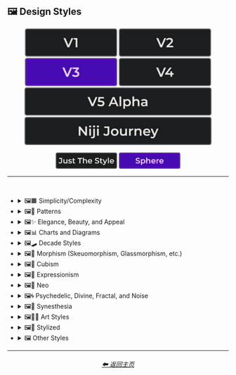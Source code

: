 <h2>🖼 Design Styles</h2>

<div align="center">

[<img src="/Images/Repo_Parts/Buttons/Version_Buttons/button_version_V1_inactive.webp?raw=true" alt="MidJourney V1" height="64" />](/Pages/MJ_V1/Style_Pages/Sphere/Design_Styles.md)
[<img src="/Images/Repo_Parts/Buttons/Version_Buttons/button_version_V2_inactive.webp?raw=true" alt="MidJourney V2" height="64" />](/Pages/MJ_V2/Style_Pages/Sphere/Design_Styles.md)
[<img src="/Images/Repo_Parts/Buttons/Version_Buttons/button_version_V3_active.webp?raw=true" alt="MidJourney V3" height="64" />](/Pages/MJ_V3/Style_Pages/Sphere/Design_Styles.md)
[<img src="/Images/Repo_Parts/Buttons/Version_Buttons/button_version_V4_inactive.webp?raw=true" alt="MidJourney V4" height="64" />](/Pages/MJ_V4/Style_Pages/Just_The_Style/Design_Styles.md)
<br>
[<img src="/Images/Repo_Parts/Buttons/Version_Buttons/button_version_V5_Alpha_inactive_half.webp?raw=true" alt="MidJourney V5" height="64" />](/Pages/MJ_V5/Style_Pages/Just_The_Style/Design_Styles.md)
[<img src="/Images/Repo_Parts/Buttons/Version_Buttons/button_version_niji_inactive_half.webp?raw=true" alt="Niji Journey" height="64" />](/Pages/Niji_Journey/Style_Pages/Design_Styles.md)

[<img src="/Images/Repo_Parts/Buttons/Image_Type_Buttons/button_just_the_style_inactive.webp?raw=true" alt="Just The Style" width="140.5" />](/Pages/MJ_V3/Style_Pages/Just_The_Style/Design_Styles.md)
[<img src="/Images/Repo_Parts/Buttons/Image_Type_Buttons/button_sphere_active.webp?raw=true" alt="Sphere" width="140.5" />](/Pages/MJ_V3/Style_Pages/Sphere/Design_Styles.md)

</div>

<hr>
<br>


- <details><summary>🖼🟧 Simplicity/Complexity</summary><p><div align="center">

    | Simple | Simplicity | Basic |
    | :-: | :-: | :-: |
    | <img src="/Images/MJ_V3/MidJourney_Styles_(sphere)/sphere_Simple.webp?raw=true" width="256" /> | <img src="/Images/MJ_V3/MidJourney_Styles_(sphere)/Wave_13/sphere_Simplicity.webp?raw=true" width="256" /> | <img src="/Images/MJ_V3/MidJourney_Styles_(sphere)/sphere_Basic.webp?raw=true" width="256" /> |
    
    <br>
    
    | Details | Detailed | Hyperdetailed |
    | :-: | :-: | :-: |
    | <img src="/Images/MJ_V3/MidJourney_Styles_(sphere)/Wave_14/sphere_Details.webp?raw=true" width="256" /> | <img src="/Images/MJ_V3/MidJourney_Styles_(sphere)/sphere_Detailed.webp?raw=true" width="256" /> | <img src="/Images/MJ_V3/MidJourney_Styles_(sphere)/sphere_Hyperdetailed.webp?raw=true" width="256" /> |

    <br>

    | Ornate |
    | :-: |
    | <img src="/Images/MJ_V3/MidJourney_Styles_(sphere)/sphere_Ornate.webp?raw=true" width="256" /> |
    
    <br>

    | Complex | Complexity | Multiplex |
    | :-: | :-: | :-: |
    | <img src="/Images/MJ_V3/MidJourney_Styles_(sphere)/sphere_Complex.webp?raw=true" width="256" /> | <img src="/Images/MJ_V3/MidJourney_Styles_(sphere)/Wave_13/sphere_Complexity.webp?raw=true" width="256" /> | <img src="/Images/MJ_V3/MidJourney_Styles_(sphere)/sphere_Multiplex.webp?raw=true" width="256" /> |
    
    <br>

    | Kolmogorov Complexity | Cluttered | Greeble |
    | :-: | :-: | :-: |
    | <img src="/Images/MJ_V3/MidJourney_Styles_(sphere)/sphere_Kolmogorov_Complexity.webp?raw=true" width="256" /> | <img src="/Images/MJ_V3/MidJourney_Styles_(sphere)/sphere_Cluttered.webp?raw=true" width="256" /> | <img src="/Images/MJ_V3/MidJourney_Styles_(sphere)/sphere_Greeble.webp?raw=true" width="256" /> |

    <br>

    | Chaotic | Confusing | Incoherent |
    | :-: | :-: | :-: |
    | <img src="/Images/MJ_V3/MidJourney_Styles_(sphere)/sphere_Chaotic.webp?raw=true" width="256" /> | <img src="/Images/MJ_V3/MidJourney_Styles_(sphere)/sphere_Confusing.webp?raw=true" width="256" /> | <img src="/Images/MJ_V3/MidJourney_Styles_(sphere)/sphere_Incoherent.webp?raw=true" width="256" /> |
    
    <br>

    | Intricate | Surface Detail | Intricate Surface Detail |
    | :-: | :-: | :-: |
    | <img src="/Images/MJ_V3/MidJourney_Styles_(sphere)/sphere_Intricate.webp?raw=true" width="256" /> | <img src="/Images/MJ_V3/MidJourney_Styles_(sphere)/sphere_Surface_Detail.webp?raw=true" width="256" /> | <img src="/Images/MJ_V3/MidJourney_Styles_(sphere)/sphere_Intricate_Surface_Detail.webp?raw=true" width="256" /> |
    
    <br>
    
    | Minimalist | Maximalist | Intricate Maximalism |
    | :-: | :-: | :-: |
    | <img src="/Images/MJ_V3/MidJourney_Styles_(sphere)/sphere_Minimalist.webp?raw=true" width="256" /> | <img src="/Images/MJ_V3/MidJourney_Styles_(sphere)/sphere_Maximalist.webp?raw=true" width="256" /> | <img src="/Images/MJ_V3/MidJourney_Styles_(sphere)/sphere_Intricate_Maximalism.webp?raw=true" width="256" /> |

    <br>
    
    | Flat | Flat Design | Ukiyo-e Flat Design |
    | :-: | :-: | :-: |
    | <img src="/Images/MJ_V3/MidJourney_Styles_(sphere)/sphere_Flat.webp?raw=true" width="256" /> | <img src="/Images/MJ_V3/MidJourney_Styles_(sphere)/sphere_Flat_Design.webp?raw=true" width="256" /> | <img src="/Images/MJ_V3/MidJourney_Styles_(sphere)/sphere_Ukiyo-e_Flat_Design.webp?raw=true" width="256" /> |

    <br>
    
    | Isotype |
    | :-: |
    | <img src="/Images/MJ_V3/MidJourney_Styles_(sphere)/sphere_Isotype.webp?raw=true" width="256" /> |

    <br>
    
    | Flat Shading |
    | :-: |
    | <img src="/Images/MJ_V3/MidJourney_Styles_(sphere)/sphere_Flat_Shading.webp?raw=true" width="256" /> |
    
  </div></p></details>
    
    
    
- <details><summary>🖼🎨 Patterns</summary><p><div align="center">
    
    | Patterns | Polka Dot | Pinstripe |
    | :-: | :-: | :-: |
    | <img src="/Images/MJ_V3/MidJourney_Styles_(sphere)/sphere_Patterns.webp?raw=true" width="256" /> | <img src="/Images/MJ_V3/MidJourney_Styles_(sphere)/sphere_Polka_Dot.webp?raw=true" width="256" /> | <img src="/Images/MJ_V3/MidJourney_Styles_(sphere)/sphere_Pinstripe.webp?raw=true" width="256" /> |
    
    <br>
    
    | Grid | Axis Lines | Checkerboard |
    | :-: | :-: | :-: |
    | <img src="/Images/MJ_V3/MidJourney_Styles_(sphere)/sphere_Grid.webp?raw=true" width="256" /> | <img src="/Images/MJ_V3/MidJourney_Styles_(sphere)/Wave_14/sphere_Axis_Lines.webp?raw=true" width="256" /> | <img src="/Images/MJ_V3/MidJourney_Styles_(sphere)/sphere_Checkerboard.webp?raw=true" width="256" /> |

    <br>

    | Halftone |
    | :-: |
    | <img src="/Images/MJ_V3/MidJourney_Styles_(sphere)/sphere_Halftone.webp?raw=true" width="256" /> |

    <br>
    
    | Camouflage | Damask Patterns | Memphis Pattern |
    | :-: | :-: | :-: |
    | <img src="/Images/MJ_V3/MidJourney_Styles_(sphere)/sphere_Camouflage.webp?raw=true" width="256" /> | <img src="/Images/MJ_V3/MidJourney_Styles_(sphere)/sphere_Damask_Patterns.webp?raw=true" width="256" /> | <img src="/Images/MJ_V3/MidJourney_Styles_(sphere)/sphere_Memphis_Pattern.webp?raw=true" width="256" /> |
    
    <br>
    
    | Parametric Patterns | Diffraction Patterns | Voronoi |
    | :-: | :-: | :-: |
    | <img src="/Images/MJ_V3/MidJourney_Styles_(sphere)/sphere_Parametric_Patterns.webp?raw=true" width="256" /> | <img src="/Images/MJ_V3/MidJourney_Styles_(sphere)/sphere_Diffraction_Patterns.webp?raw=true" width="256" /> | <img src="/Images/MJ_V3/MidJourney_Styles_(sphere)/sphere_Voronoi.webp?raw=true" width="256" /> |
    
    <br>
    
    | Zebra Pattern | Tiger Pattern | Cow Pattern |
    | :-: | :-: | :-: |
    | <img src="/Images/MJ_V3/MidJourney_Styles_(sphere)/sphere_Zebra_Pattern.webp?raw=true" width="256" /> | <img src="/Images/MJ_V3/MidJourney_Styles_(sphere)/sphere_Tiger_Pattern.webp?raw=true" width="256" /> | <img src="/Images/MJ_V3/MidJourney_Styles_(sphere)/Wave_11/sphere_Cow_Pattern.webp?raw=true" width="256" /> |

    <br>

    | Rorschach |
    | :-: |
    | <img src="/Images/MJ_V3/MidJourney_Styles_(sphere)/sphere_Rorschach.webp?raw=true" width="256" /> |

    <br>
    
    | Girih | Girih Patterns | Guilloché Patterns |
    | :-: | :-: | :-: |
    | <img src="/Images/MJ_V3/MidJourney_Styles_(sphere)/sphere_Girih.webp?raw=true" width="256" /> | <img src="/Images/MJ_V3/MidJourney_Styles_(sphere)/sphere_Girih_Patterns.webp?raw=true" width="256" /> | <img src="/Images/MJ_V3/MidJourney_Styles_(sphere)/sphere_Guilloche_Patterns.webp?raw=true" width="256" /> |
    
    <br>
    
    | Zellij Patterns |
    | :-: |
    | <img src="/Images/MJ_V3/MidJourney_Styles_(sphere)/sphere_Zellij_Patterns.webp?raw=true" width="256" /> |
    
    <br>
    
    | Celtic Maze |
    | :-: |
    | <img src="/Images/MJ_V3/MidJourney_Styles_(sphere)/sphere_Celtic_Maze.webp?raw=true" width="256" /> |

  </div></p></details>



- <details><summary>🖼✨ Elegance, Beauty, and Appeal</summary><p><div align="center">

    | Elegant | Elegance |
    | :-: | :-: |
    | <img src="/Images/MJ_V3/MidJourney_Styles_(sphere)/sphere_Elegant.webp?raw=true" width="256" /> | <img src="/Images/MJ_V3/MidJourney_Styles_(sphere)/Wave_13/sphere_Elegance.webp?raw=true" width="256" /> |

    <br>

    | Beauty | Beautiful |
    | :-: | :-: |
    | <img src="/Images/MJ_V3/MidJourney_Styles_(sphere)/Wave_13/sphere_Beauty.webp?raw=true" width="256" /> | <img src="/Images/MJ_V3/MidJourney_Styles_(sphere)/sphere_Beautiful.webp?raw=true" width="256" /> |

    <br>

    | Appeal | Appealing | Marvelous |
    | :-: | :-: | :-: |
    | <img src="/Images/MJ_V3/MidJourney_Styles_(sphere)/Wave_13/sphere_Appeal.webp?raw=true" width="256" /> | <img src="/Images/MJ_V3/MidJourney_Styles_(sphere)/sphere_Appealing.webp?raw=true" width="256" /> | <img src="/Images/MJ_V3/MidJourney_Styles_(sphere)/sphere_Marvelous.webp?raw=true" width="256" /> |
    
    <br>

    | Luxury | Luxurious | Luxe |
    | :-: | :-: | :-: |
    | <img src="/Images/MJ_V3/MidJourney_Styles_(sphere)/sphere_Luxury.webp?raw=true" width="256" /> | <img src="/Images/MJ_V3/MidJourney_Styles_(sphere)/Wave_9/sphere_Luxurious.webp?raw=true" width="256" /> | <img src="/Images/MJ_V3/MidJourney_Styles_(sphere)/Wave_9/sphere_Luxe.webp?raw=true" width="256" /> |

    <br>

    | Low-Quality | Medium-Quality |
    | :-: | :-: |
    | <img src="/Images/MJ_V3/MidJourney_Styles_(sphere)/Wave_10/sphere_Low-Quality.webp?raw=true" width="256" /> | <img src="/Images/MJ_V3/MidJourney_Styles_(sphere)/Wave_10/sphere_Medium-Quality.webp?raw=true" width="256" /> |

    <br>

    | High-Quality | Ultra-Quality | Ultra Quality |
    | :-: | :-: | :-: |
    | <img src="/Images/MJ_V3/MidJourney_Styles_(sphere)/Wave_10/sphere_High-Quality.webp?raw=true" width="256" /> | <img src="/Images/MJ_V3/MidJourney_Styles_(sphere)/Wave_10/sphere_Ultra-Quality.webp?raw=true" width="256" /> | <img src="/Images/MJ_V3/MidJourney_Styles_(sphere)/Wave_10/sphere_Ultra_Quality.webp?raw=true" width="256" /> |

    <br>

    | Perfection |
    | :-: |
    | <img src="/Images/MJ_V3/MidJourney_Styles_(sphere)/sphere_Perfection.webp?raw=true" width="256" /> |

  </div></p></details>



- <details><summary>🖼📊 Charts and Diagrams</summary><p><div align="center">

    | Chart | Graph | Diagram |
    | :-: | :-: | :-: |
    | <img src="/Images/MJ_V3/MidJourney_Styles_(sphere)/sphere_Chart.webp?raw=true" width="256" /> | <img src="/Images/MJ_V3/MidJourney_Styles_(sphere)/sphere_Graph.webp?raw=true" width="256" /> | <img src="/Images/MJ_V3/MidJourney_Styles_(sphere)/sphere_Diagram.webp?raw=true" width="256" /> |
    
    <br>
    
    | Ideogram | Pictogram | Phase-Space |
    | :-: | :-: | :-: |
    | <img src="/Images/MJ_V3/MidJourney_Styles_(sphere)/sphere_Ideogram.webp?raw=true" width="256" /> | <img src="/Images/MJ_V3/MidJourney_Styles_(sphere)/sphere_Pictogram.webp?raw=true" width="256" /> | <img src="/Images/MJ_V3/MidJourney_Styles_(sphere)/sphere_Phase-Space.webp?raw=true" width="256" /> |
    
    <br>
    
    | Feynman Diagram | Map | Schematic |
    | :-: | :-: | :-: |
    | <img src="/Images/MJ_V3/MidJourney_Styles_(sphere)/sphere_Feynman_Diagram.webp?raw=true" width="256" /> | <img src="/Images/MJ_V3/MidJourney_Styles_(sphere)/sphere_Map.webp?raw=true" width="256" /> | <img src="/Images/MJ_V3/MidJourney_Styles_(sphere)/sphere_Schematic.webp?raw=true" width="256" /> |

    <br>
    
    | Exploded-View Diagram | Circuit Diagram |
    | :-: | :-: |
    | <img src="/Images/MJ_V3/MidJourney_Styles_(sphere)/sphere_Exploded-View_Diagram.webp?raw=true" width="256" /> | <img src="/Images/MJ_V3/MidJourney_Styles_(sphere)/sphere_Circuit_Diagram.webp?raw=true" width="256" /> |
    
    <br>
    
    | Heatmap |
    | :-: |
    | <img src="/Images/MJ_V3/MidJourney_Styles_(sphere)/sphere_Heatmap.webp?raw=true" width="256" /> |

  </div></p></details>



- <details><summary>🖼🛹 Decade Styles</summary><p><div align="center">

    | 20s | 20s Pattern | 1920s Decor |
    | :-: | :-: | :-: |
    | <img src="/Images/MJ_V3/MidJourney_Styles_(sphere)/sphere_20s.webp?raw=true" width="256" /> | <img src="/Images/MJ_V3/MidJourney_Styles_(sphere)/sphere_20s_Pattern.webp?raw=true" width="256" /> | <img src="/Images/MJ_V3/MidJourney_Styles_(sphere)/sphere_1920s_Decor.webp?raw=true" width="256" /> |
    
    <br>
    
    | 30s | 30s Pattern | 1930s Decor |
    | :-: | :-: | :-: |
    | <img src="/Images/MJ_V3/MidJourney_Styles_(sphere)/sphere_30s.webp?raw=true" width="256" /> | <img src="/Images/MJ_V3/MidJourney_Styles_(sphere)/sphere_30s_Pattern.webp?raw=true" width="256" /> | <img src="/Images/MJ_V3/MidJourney_Styles_(sphere)/sphere_1930s_Decor.webp?raw=true" width="256" /> |
    
    <br>
    
    | 40s | 40s Pattern | 1940s Decor |
    | :-: | :-: | :-: |
    | <img src="/Images/MJ_V3/MidJourney_Styles_(sphere)/sphere_40s.webp?raw=true" width="256" /> | <img src="/Images/MJ_V3/MidJourney_Styles_(sphere)/sphere_40s_Pattern.webp?raw=true" width="256" /> | <img src="/Images/MJ_V3/MidJourney_Styles_(sphere)/sphere_1940s_Decor.webp?raw=true" width="256" /> |
    
    <br>

    | 50s | 50s Pattern | 1950s Decor |
    | :-: | :-: | :-: |
    | <img src="/Images/MJ_V3/MidJourney_Styles_(sphere)/sphere_50s.webp?raw=true" width="256" /> | <img src="/Images/MJ_V3/MidJourney_Styles_(sphere)/sphere_50s_Pattern.webp?raw=true" width="256" /> | <img src="/Images/MJ_V3/MidJourney_Styles_(sphere)/sphere_1950s_Decor.webp?raw=true" width="256" /> |
    
    <br>
    
    | 60s | 60s Pattern | 1960s Decor |
    | :-: | :-: | :-: |
    | <img src="/Images/MJ_V3/MidJourney_Styles_(sphere)/sphere_60s.webp?raw=true" width="256" /> | <img src="/Images/MJ_V3/MidJourney_Styles_(sphere)/sphere_60s_Pattern.webp?raw=true" width="256" /> | <img src="/Images/MJ_V3/MidJourney_Styles_(sphere)/sphere_1960s_Decor.webp?raw=true" width="256" /> |
    
    <br>
    
    | 70s | 70s Pattern | 1970s Decor |
    | :-: | :-: | :-: |
    | <img src="/Images/MJ_V3/MidJourney_Styles_(sphere)/sphere_70s.webp?raw=true" width="256" /> | <img src="/Images/MJ_V3/MidJourney_Styles_(sphere)/sphere_70s_Pattern.webp?raw=true" width="256" /> | <img src="/Images/MJ_V3/MidJourney_Styles_(sphere)/sphere_1970s_Decor.webp?raw=true" width="256" /> |
    
    <br>

    | 80s | 80s Pattern | 1980s Decor |
    | :-: | :-: | :-: |
    | <img src="/Images/MJ_V3/MidJourney_Styles_(sphere)/sphere_80s.webp?raw=true" width="256" /> | <img src="/Images/MJ_V3/MidJourney_Styles_(sphere)/sphere_80s_Pattern.webp?raw=true" width="256" /> | <img src="/Images/MJ_V3/MidJourney_Styles_(sphere)/sphere_1980s_Decor.webp?raw=true" width="256" /> |
    
    <br>
    
    | 90s | 90s Pattern | 1990s Decor |
    | :-: | :-: | :-: |
    | <img src="/Images/MJ_V3/MidJourney_Styles_(sphere)/sphere_90s.webp?raw=true" width="256" /> | <img src="/Images/MJ_V3/MidJourney_Styles_(sphere)/sphere_90s_Pattern.webp?raw=true" width="256" /> | <img src="/Images/MJ_V3/MidJourney_Styles_(sphere)/sphere_1990s_Decor.webp?raw=true" width="256" /> |
    
    <br>
    
    | Y2K Design | Y2K Pattern |
    | :-: | :-: |
    | <img src="/Images/MJ_V3/MidJourney_Styles_(sphere)/sphere_Y2K_Design.webp?raw=true" width="256" /> | <img src="/Images/MJ_V3/MidJourney_Styles_(sphere)/sphere_Y2K_Pattern.webp?raw=true" width="256" /> |
    
    <br>

    | 2000s Pattern | 2000s Decor |
    | :-: | :-: |
    | <img src="/Images/MJ_V3/MidJourney_Styles_(sphere)/sphere_2000s_Pattern.webp?raw=true" width="256" /> | <img src="/Images/MJ_V3/MidJourney_Styles_(sphere)/sphere_2000s_Decor.webp?raw=true" width="256" /> |

    <br>

    | 2010s Decor | 2020s Decor |
    | :-: | :-: |
    | <img src="/Images/MJ_V3/MidJourney_Styles_(sphere)/sphere_2010s_Decor.webp?raw=true" width="256" /> | <img src="/Images/MJ_V3/MidJourney_Styles_(sphere)/sphere_2020s_Decor.webp?raw=true" width="256" /> |

    <br>

    | 1100s | 1200s | 1300s |
    | :-: | :-: | :-: |
    | <img src="/Images/MJ_V3/MidJourney_Styles_(sphere)/Wave_12/sphere_1100s.webp?raw=true" width="256" /> | <img src="/Images/MJ_V3/MidJourney_Styles_(sphere)/Wave_12/sphere_1200s.webp?raw=true" width="256" /> | <img src="/Images/MJ_V3/MidJourney_Styles_(sphere)/Wave_12/sphere_1300s.webp?raw=true" width="256" /> |
    
    <br>
    
    | 1400s | 1500s | 1600s |
    | :-: | :-: | :-: |
    | <img src="/Images/MJ_V3/MidJourney_Styles_(sphere)/Wave_12/sphere_1400s.webp?raw=true" width="256" /> | <img src="/Images/MJ_V3/MidJourney_Styles_(sphere)/Wave_12/sphere_1500s.webp?raw=true" width="256" /> | <img src="/Images/MJ_V3/MidJourney_Styles_(sphere)/Wave_12/sphere_1600s.webp?raw=true" width="256" /> |
    
    <br>
    
    | 1700s | 1800s | 1900s |
    | :-: | :-: | :-: |
    | <img src="/Images/MJ_V3/MidJourney_Styles_(sphere)/Wave_12/sphere_1700s.webp?raw=true" width="256" /> | <img src="/Images/MJ_V3/MidJourney_Styles_(sphere)/Wave_12/sphere_1800s.webp?raw=true" width="256" /> | <img src="/Images/MJ_V3/MidJourney_Styles_(sphere)/Wave_12/sphere_1900s.webp?raw=true" width="256" /> |
    
    <br>
    
    | 1950s | 1960s | 1970s |
    | :-: | :-: | :-: |
    | <img src="/Images/MJ_V3/MidJourney_Styles_(sphere)/Wave_12/sphere_1950s.webp?raw=true" width="256" /> | <img src="/Images/MJ_V3/MidJourney_Styles_(sphere)/Wave_12/sphere_1960s.webp?raw=true" width="256" /> | <img src="/Images/MJ_V3/MidJourney_Styles_(sphere)/Wave_12/sphere_1970s.webp?raw=true" width="256" /> |
    
    <br>
    
    | 1980s | 1990s | 2000s |
    | :-: | :-: | :-: |
    | <img src="/Images/MJ_V3/MidJourney_Styles_(sphere)/Wave_12/sphere_1980s.webp?raw=true" width="256" /> | <img src="/Images/MJ_V3/MidJourney_Styles_(sphere)/Wave_12/sphere_1990s.webp?raw=true" width="256" /> | <img src="/Images/MJ_V3/MidJourney_Styles_(sphere)/Wave_12/sphere_2000s.webp?raw=true" width="256" /> |
    
    <br>
    
    | 2010s | 2020s | 3000s |
    | :-: | :-: | :-: |
    | <img src="/Images/MJ_V3/MidJourney_Styles_(sphere)/Wave_12/sphere_2010s.webp?raw=true" width="256" /> | <img src="/Images/MJ_V3/MidJourney_Styles_(sphere)/Wave_12/sphere_2020s.webp?raw=true" width="256" /> | <img src="/Images/MJ_V3/MidJourney_Styles_(sphere)/Wave_12/sphere_3000s.webp?raw=true" width="256" /> |
    
    <br>
    
    | 4000s | 5000s |
    | :-: | :-: |
    | <img src="/Images/MJ_V3/MidJourney_Styles_(sphere)/Wave_12/sphere_4000s.webp?raw=true" width="256" /> | <img src="/Images/MJ_V3/MidJourney_Styles_(sphere)/Wave_12/sphere_5000s.webp?raw=true" width="256" /> |

  </div></p></details>



- <details><summary>🖼🎰 Morphism (Skeuomorphism, Glassmorphism, etc.)</summary><p><div align="center">

    | Morphism |
    | :-: |
    | <img src="/Images/MJ_V3/MidJourney_Styles_(sphere)/Wave_13/sphere_Morphism.webp?raw=true" width="256" /> |
    
    <br>

    | Skeuomorphism | Neumorphism |
    | :-: | :-: |
    | <img src="/Images/MJ_V3/MidJourney_Styles_(sphere)/sphere_Skeuomorphism.webp?raw=true" width="256" /> | <img src="/Images/MJ_V3/MidJourney_Styles_(sphere)/sphere_Neumorphism.webp?raw=true" width="256" /> |
    
    <br>

    | Neomorphism |
    | :-: | 
    | <img src="/Images/MJ_V3/MidJourney_Styles_(sphere)/Wave_11/sphere_Neomorphism.webp?raw=true" width="256" /> |

    <br>
    
    | Glassmorphism | Claymorphism |
    | :-: | :-: |
    | <img src="/Images/MJ_V3/MidJourney_Styles_(sphere)/sphere_Glassmorphism.webp?raw=true" width="256" /> | <img src="/Images/MJ_V3/MidJourney_Styles_(sphere)/sphere_Claymorphism.webp?raw=true" width="256" /> |

  </div></p></details>



- <details><summary>🖼🧊 Cubism</summary><p><div align="center">

    | Cubism | Synthetic Cubism | Mechanistic Cubism |
    | :-: | :-: | :-: |
    | <img src="/Images/MJ_V3/MidJourney_Styles_(sphere)/sphere_Cubism.webp?raw=true" width="256" /> | <img src="/Images/MJ_V3/MidJourney_Styles_(sphere)/sphere_Synthetic_Cubism.webp?raw=true" width="256" /> | <img src="/Images/MJ_V3/MidJourney_Styles_(sphere)/sphere_Mechanistic_Cubism.webp?raw=true" width="256" /> |
    
    <br>
    
    | Proto-Cubism | Cubo-Futurism |
    | :-: | :-: |
    | <img src="/Images/MJ_V3/MidJourney_Styles_(sphere)/sphere_Proto-Cubism.webp?raw=true" width="256" /> | <img src="/Images/MJ_V3/MidJourney_Styles_(sphere)/sphere_Cubo-Futurism.webp?raw=true" width="256" /> |

  </div></p></details>



- <details><summary>🖼🦋 Expressionism</summary><p><div align="center">

    | Expressionism | Cubo-Expressionism |
    | :-: | :-: |
    | <img src="/Images/MJ_V3/MidJourney_Styles_(sphere)/sphere_Expressionism.webp?raw=true" width="256" /> | <img src="/Images/MJ_V3/MidJourney_Styles_(sphere)/sphere_Cubo-Expressionism.webp?raw=true" width="256" /> |
    
    <br>
    
    | Figurative Expressionism | Abstract Expressionism |
    | :-: | :-: |
    | <img src="/Images/MJ_V3/MidJourney_Styles_(sphere)/sphere_Figurative_Expressionism.webp?raw=true" width="256" /> | <img src="/Images/MJ_V3/MidJourney_Styles_(sphere)/sphere_Abstract_Expressionism.webp?raw=true" width="256" /> |

  </div></p></details>



- <details><summary>🖼🔮 Neo</summary><p><div align="center">

    | Neo |
    | :-: |
    | <img src="/Images/MJ_V3/MidJourney_Styles_(sphere)/Wave_13/sphere_Neo.webp?raw=true" width="256" /> |
    
    <br>

    | Neo-Baroque | Neo-Byzantine | Neo-Rococo |
    | :-: | :-: | :-: |
    | <img src="/Images/MJ_V3/MidJourney_Styles_(sphere)/sphere_Neo-Baroque.webp?raw=true" width="256" /> | <img src="/Images/MJ_V3/MidJourney_Styles_(sphere)/sphere_Neo-Byzantine.webp?raw=true" width="256" /> | <img src="/Images/MJ_V3/MidJourney_Styles_(sphere)/sphere_Neo-Rococo.webp?raw=true" width="256" /> |

    <br>

    | Neoclassicism | Neoplasticism |
    | :-: | :-: |
    | <img src="/Images/MJ_V3/MidJourney_Styles_(sphere)/sphere_Neoclassicism.webp?raw=true" width="256" /> | <img src="/Images/MJ_V3/MidJourney_Styles_(sphere)/sphere_Neoplasticism.webp?raw=true" width="256" /> |

    <br>
    
    | Neo-Dada | Neo-Futurism | NeoSon |
    | :-: | :-: | :-: |
    | <img src="/Images/MJ_V3/MidJourney_Styles_(sphere)/sphere_Neo-Dada.webp?raw=true" width="256" /> | <img src="/Images/MJ_V3/MidJourney_Styles_(sphere)/sphere_Neo-Futurism.webp?raw=true" width="256" /> | <img src="/Images/MJ_V3/MidJourney_Styles_(sphere)/sphere_NeoSon.webp?raw=true" width="256" /> |
    
    <br>
    
    | Neo-Tokyo | Neo-Concretism | Neo-Impressionism |
    | :-: | :-: | :-: |
    | <img src="/Images/MJ_V3/MidJourney_Styles_(sphere)/sphere_Neo-Tokyo.webp?raw=true" width="256" /> | <img src="/Images/MJ_V3/MidJourney_Styles_(sphere)/sphere_Neo-Concretism.webp?raw=true" width="256" /> | <img src="/Images/MJ_V3/MidJourney_Styles_(sphere)/sphere_Neo-Impressionism.webp?raw=true" width="256" /> |

  </div></p></details>



- <details><summary>🖼🌀 Psychedelic, Divine, Fractal, and Noise</summary><p><div align="center">

    | Psychedelic | Psychedelia | Psychedelica |
    | :-: | :-: | :-: |
    | <img src="/Images/MJ_V3/MidJourney_Styles_(sphere)/Wave_13/sphere_Psychedelic.webp?raw=true" width="256" /> | <img src="/Images/MJ_V3/MidJourney_Styles_(sphere)/Wave_10/sphere_Psychedelia.webp?raw=true" width="256" /> | <img src="/Images/MJ_V3/MidJourney_Styles_(sphere)/sphere_Psychedelica.webp?raw=true" width="256" /> |

    <br>

    | Psychedelic Design | Trippy | Hallucination |
    | :-: | :-: | :-: |
    | <img src="/Images/MJ_V3/MidJourney_Styles_(sphere)/sphere_Psychedelic_Design.webp?raw=true" width="256" /> | <img src="/Images/MJ_V3/MidJourney_Styles_(sphere)/Wave_10/sphere_Trippy.webp?raw=true" width="256" /> | <img src="/Images/MJ_V3/MidJourney_Styles_(sphere)/sphere_Hallucination.webp?raw=true" width="256" /> |

    <br>

    | Acidwave |
    | :-: |
    | <img src="/Images/MJ_V3/MidJourney_Styles_(sphere)/sphere_Acidwave.webp?raw=true" width="256" /> |
    
    <br>

    | LSD | DMT |
    | :-: | :-: |
    | <img src="/Images/MJ_V3/MidJourney_Styles_(sphere)/Wave_10/sphere_LSD.webp?raw=true" width="256" /> | <img src="/Images/MJ_V3/MidJourney_Styles_(sphere)/Wave_10/sphere_DMT.webp?raw=true" width="256" /> |

    <br>
    
    | Lysergic | Tryptamine | Mescaline |
    | :-: | :-: | :-: |
    | <img src="/Images/MJ_V3/MidJourney_Styles_(sphere)/sphere_Lysergic.webp?raw=true" width="256" /> | <img src="/Images/MJ_V3/MidJourney_Styles_(sphere)/sphere_Tryptamine.webp?raw=true" width="256" /> | <img src="/Images/MJ_V3/MidJourney_Styles_(sphere)/sphere_Mescaline.webp?raw=true" width="256" /> |

    <br>
    
    | Kaleidoscope | Teleidoscope |
    | :-: | :-: |
    | <img src="/Images/MJ_V3/MidJourney_Styles_(sphere)/sphere_Kaleidoscope.webp?raw=true" width="256" /> | <img src="/Images/MJ_V3/MidJourney_Styles_(sphere)/Wave_11/sphere_Teleidoscope.webp?raw=true" width="256" /> |

    <br>

    | Spirograph | Mandala |
    | :-: | :-: |
    | <img src="/Images/MJ_V3/MidJourney_Styles_(sphere)/sphere_Spirograph.webp?raw=true" width="256" /> | <img src="/Images/MJ_V3/MidJourney_Styles_(sphere)/sphere_Mandala.webp?raw=true" width="256" /> |

    <br>

    | Hippie | Hyperbolic |
    | :-: | :-: |
    | <img src="/Images/MJ_V3/MidJourney_Styles_(sphere)/sphere_Hippie.webp?raw=true" width="256" /> | <img src="/Images/MJ_V3/MidJourney_Styles_(sphere)/sphere_Hyperbolic.webp?raw=true" width="256" /> |

    <br>

    | Flower of Life | Sacred Geometry |
    | :-: | :-: |
    | <img src="/Images/MJ_V3/MidJourney_Styles_(sphere)/Wave_11/sphere_Flower_of_Life.webp?raw=true" width="256" /> | <img src="/Images/MJ_V3/MidJourney_Styles_(sphere)/Wave_9/sphere_Sacred_Geometry.webp?raw=true" width="256" /> |

    <br>

    | Chakra | Aura | Quantum |
    | :-: | :-: | :-: |
    | <img src="/Images/MJ_V3/MidJourney_Styles_(sphere)/sphere_Chakra.webp?raw=true" width="256" /> | <img src="/Images/MJ_V3/MidJourney_Styles_(sphere)/sphere_Aura.webp?raw=true" width="256" /> | <img src="/Images/MJ_V3/MidJourney_Styles_(sphere)/sphere_Quantum.webp?raw=true" width="256" /> |
    
    <br>

    | Divine | Ineffable | Sacred |
    | :-: | :-: | :-: |
    | <img src="/Images/MJ_V3/MidJourney_Styles_(sphere)/sphere_Divine.webp?raw=true" width="256" /> | <img src="/Images/MJ_V3/MidJourney_Styles_(sphere)/sphere_Ineffable.webp?raw=true" width="256" /> | <img src="/Images/MJ_V3/MidJourney_Styles_(sphere)/Wave_9/sphere_Sacred.webp?raw=true" width="256" /> |
    
    <br>

    | Transcendent | Transcendental | Astral |
    | :-: | :-: | :-: |
    | <img src="/Images/MJ_V3/MidJourney_Styles_(sphere)/Wave_9/sphere_Transcendent.webp?raw=true" width="256" /> | <img src="/Images/MJ_V3/MidJourney_Styles_(sphere)/Wave_10/sphere_Transcendental.webp?raw=true" width="256" /> | <img src="/Images/MJ_V3/MidJourney_Styles_(sphere)/Wave_13/sphere_Astral.webp?raw=true" width="256" /> |

    <br>

    | Soul | Karma |
    | :-: | :-: |
    | <img src="/Images/MJ_V3/MidJourney_Styles_(sphere)/sphere_Soul.webp?raw=true" width="256" /> | <img src="/Images/MJ_V3/MidJourney_Styles_(sphere)/sphere_Karma.webp?raw=true" width="256" /> |

    <br>
    
    | Fractal | Fractal Art | Fractal Environment |
    | :-: | :-: | :-: |
    | <img src="/Images/MJ_V3/MidJourney_Styles_(sphere)/sphere_Fractal.webp?raw=true" width="256" /> | <img src="/Images/MJ_V3/MidJourney_Styles_(sphere)/sphere_Fractal_Art.webp?raw=true" width="256" /> | <img src="/Images/MJ_V3/MidJourney_Styles_(sphere)/Wave_11/sphere_Fractal_Environment.webp?raw=true" width="256" /> |
    
    <br>

    | Mandelbrot | Multibrot |
    | :-: | :-: |
    | <img src="/Images/MJ_V3/MidJourney_Styles_(sphere)/sphere_Mandelbrot.webp?raw=true" width="256" /> | <img src="/Images/MJ_V3/MidJourney_Styles_(sphere)/sphere_Multibrot.webp?raw=true" width="256" /> |

    <br>
    
    | Mandelbox | Mandelbulb |
    | :-: | :-: |
    | <img src="/Images/MJ_V3/MidJourney_Styles_(sphere)/sphere_Mandelbox.webp?raw=true" width="256" /> | <img src="/Images/MJ_V3/MidJourney_Styles_(sphere)/sphere_Mandelbulb.webp?raw=true" width="256" /> |
    
    <br>
    
    | Julia-Set | Lyapunov-Fractal | Burning-Ship-Fractal |
    | :-: | :-: | :-: |
    | <img src="/Images/MJ_V3/MidJourney_Styles_(sphere)/sphere_Julia-Set.webp?raw=true" width="256" /> | <img src="/Images/MJ_V3/MidJourney_Styles_(sphere)/sphere_Lyapunov-Fractal.webp?raw=true" width="256" /> | <img src="/Images/MJ_V3/MidJourney_Styles_(sphere)/sphere_Burning-Ship-Fractal.webp?raw=true" width="256" /> |

    <br>
    
    | Newton Fractal | Newton-Fractal |
    | :-: | :-: |
    | <img src="/Images/MJ_V3/MidJourney_Styles_(sphere)/sphere_Newton_Fractal.webp?raw=true" width="256" /> | <img src="/Images/MJ_V3/MidJourney_Styles_(sphere)/sphere_Newton-Fractal.webp?raw=true" width="256" /> |
    
    <br>
    
    | Noisy | Noise | White Noise |
    | :-: | :-: | :-: |
    | <img src="/Images/MJ_V3/MidJourney_Styles_(sphere)/sphere_Noisy.webp?raw=true" width="256" /> | <img src="/Images/MJ_V3/MidJourney_Styles_(sphere)/sphere_Noise.webp?raw=true" width="256" /> | <img src="/Images/MJ_V3/MidJourney_Styles_(sphere)/sphere_White_Noise.webp?raw=true" width="256" /> |
    
    <br>
    
    | Cell Noise | Perlin Noise | Simplex Noise |
    | :-: | :-: | :-: |
    | <img src="/Images/MJ_V3/MidJourney_Styles_(sphere)/sphere_Cell_Noise.webp?raw=true" width="256" /> | <img src="/Images/MJ_V3/MidJourney_Styles_(sphere)/sphere_Perlin_Noise.webp?raw=true" width="256" /> | <img src="/Images/MJ_V3/MidJourney_Styles_(sphere)/sphere_Simplex_Noise.webp?raw=true" width="256" /> |

  </div></p></details>


- <details><summary>🖼🌈 Synesthesia</summary><p><div align="center">

    | Synesthesia | Synesthetic |
    | :-: | :-: |
    | <img src="/Images/MJ_V3/MidJourney_Styles_(sphere)/sphere_Synesthesia.webp?raw=true" width="256" /> | <img src="/Images/MJ_V3/MidJourney_Styles_(sphere)/Wave_13/sphere_Synesthetic.webp?raw=true" width="256" /> |
    
    <br>
    
    | Chromesthesia | Music-Color Synesthesia | Musical-Color Synesthesia |
    | :-: | :-: | :-: |
    | <img src="/Images/MJ_V3/MidJourney_Styles_(sphere)/Wave_13/sphere_Chromesthesia.webp?raw=true" width="256" /> | <img src="/Images/MJ_V3/MidJourney_Styles_(sphere)/Wave_13/sphere_Music-Color_Synesthesia.webp?raw=true" width="256" /> | <img src="/Images/MJ_V3/MidJourney_Styles_(sphere)/Wave_13/sphere_Musical-Color_Synesthesia.webp?raw=true" width="256" /> |
    
    <br>
    
    | Music-Vision Synesthesia | Musical-Texture Synesthesia | Chords-Color Synesthesia |
    | :-: | :-: | :-: |
    | <img src="/Images/MJ_V3/MidJourney_Styles_(sphere)/Wave_13/sphere_Music-Vision_Synesthesia.webp?raw=true" width="256" /> | <img src="/Images/MJ_V3/MidJourney_Styles_(sphere)/Wave_13/sphere_Musical-Texture_Synesthesia.webp?raw=true" width="256" /> | <img src="/Images/MJ_V3/MidJourney_Styles_(sphere)/Wave_13/sphere_Chords-Color_Synesthesia.webp?raw=true" width="256" /> |
    
    <br>
    
    | Musical-Spatial Synesthesia | Music-Number Synesthesia | Music-Temperature Synesthesia |
    | :-: | :-: | :-: |
    | <img src="/Images/MJ_V3/MidJourney_Styles_(sphere)/Wave_13/sphere_Musical-Spatial_Synesthesia.webp?raw=true" width="256" /> | <img src="/Images/MJ_V3/MidJourney_Styles_(sphere)/Wave_13/sphere_Music-Number_Synesthesia.webp?raw=true" width="256" /> | <img src="/Images/MJ_V3/MidJourney_Styles_(sphere)/Wave_13/sphere_Music-Temperature_Synesthesia.webp?raw=true" width="256" /> |
    
    <br>
    
    | Music-Smell Synesthesia | Music-Taste Synesthesia |
    | :-: | :-: |
    | <img src="/Images/MJ_V3/MidJourney_Styles_(sphere)/Wave_13/sphere_Music-Smell_Synesthesia.webp?raw=true" width="256" /> | <img src="/Images/MJ_V3/MidJourney_Styles_(sphere)/Wave_13/sphere_Music-Taste_Synesthesia.webp?raw=true" width="256" /> |
    
    <br>
    
    | Auditory-Visual Synesthesia | Auditory-Tactile Synesthesia | Auditory-Gustatory Synesthesia |
    | :-: | :-: | :-: |
    | <img src="/Images/MJ_V3/MidJourney_Styles_(sphere)/Wave_13/sphere_Auditory-Visual_Synesthesia.webp?raw=true" width="256" /> | <img src="/Images/MJ_V3/MidJourney_Styles_(sphere)/Wave_13/sphere_Auditory-Tactile_Synesthesia.webp?raw=true" width="256" /> | <img src="/Images/MJ_V3/MidJourney_Styles_(sphere)/Wave_13/sphere_Auditory-Gustatory_Synesthesia.webp?raw=true" width="256" /> |
    
    <br>
    
    | Sound-Texture Synesthesia | Sound-Tactile Synesthesia | Sound-Touch Synesthesia |
    | :-: | :-: | :-: |
    | <img src="/Images/MJ_V3/MidJourney_Styles_(sphere)/Wave_13/sphere_Sound-Texture_Synesthesia.webp?raw=true" width="256" /> | <img src="/Images/MJ_V3/MidJourney_Styles_(sphere)/Wave_13/sphere_Sound-Tactile_Synesthesia.webp?raw=true" width="256" /> | <img src="/Images/MJ_V3/MidJourney_Styles_(sphere)/Wave_13/sphere_Sound-Touch_Synesthesia.webp?raw=true" width="256" /> |
    
    <br>
    
    | Sound-Shape Synesthesia | Sound-Number Synesthesia |
    | :-: | :-: |
    | <img src="/Images/MJ_V3/MidJourney_Styles_(sphere)/Wave_13/sphere_Sound-Shape_Synesthesia.webp?raw=true" width="256" /> | <img src="/Images/MJ_V3/MidJourney_Styles_(sphere)/Wave_13/sphere_Sound-Number_Synesthesia.webp?raw=true" width="256" /> |
    
    <br>
    
    | Sound-Kinetics Synesthesia | Sound-Temperature Synesthesia |
    | :-: | :-: |
    | <img src="/Images/MJ_V3/MidJourney_Styles_(sphere)/Wave_13/sphere_Sound-Kinetics_Synesthesia.webp?raw=true" width="256" /> | <img src="/Images/MJ_V3/MidJourney_Styles_(sphere)/Wave_13/sphere_Sound-Temperature_Synesthesia.webp?raw=true" width="256" /> |
    
    <br>
    
    | Sound-Smell Synesthesia | Sound-Taste Synesthesia |
    | :-: | :-: |
    | <img src="/Images/MJ_V3/MidJourney_Styles_(sphere)/Wave_13/sphere_Sound-Smell_Synesthesia.webp?raw=true" width="256" /> | <img src="/Images/MJ_V3/MidJourney_Styles_(sphere)/Wave_13/sphere_Sound-Taste_Synesthesia.webp?raw=true" width="256" /> |
    
    <br>
    
    | Aura Synesthesia | Personality-Color Synesthesia | Emotion-Color Synesthesia |
    | :-: | :-: | :-: |
    | <img src="/Images/MJ_V3/MidJourney_Styles_(sphere)/Wave_13/sphere_Aura_Synesthesia.webp?raw=true" width="256" /> | <img src="/Images/MJ_V3/MidJourney_Styles_(sphere)/Wave_13/sphere_Personality-Color_Synesthesia.webp?raw=true" width="256" /> | <img src="/Images/MJ_V3/MidJourney_Styles_(sphere)/Wave_13/sphere_Emotion-Color_Synesthesia.webp?raw=true" width="256" /> |
    
    <br>
    
    | Concepts-Color Synesthesia | Concepts-Shape Synesthesia |
    | :-: | :-: |
    | <img src="/Images/MJ_V3/MidJourney_Styles_(sphere)/Wave_13/sphere_Concepts-Color_Synesthesia.webp?raw=true" width="256" /> | <img src="/Images/MJ_V3/MidJourney_Styles_(sphere)/Wave_13/sphere_Concepts-Shape_Synesthesia.webp?raw=true" width="256" /> |
    
    <br>
    
    | Concept-Sound Synesthesia | Concept-Smell Synesthesia |
    | :-: | :-: |
    | <img src="/Images/MJ_V3/MidJourney_Styles_(sphere)/Wave_13/sphere_Concept-Sound_Synesthesia.webp?raw=true" width="256" /> | <img src="/Images/MJ_V3/MidJourney_Styles_(sphere)/Wave_13/sphere_Concept-Smell_Synesthesia.webp?raw=true" width="256" /> |
    
    <br>
    
    | Mathematical Concepts-Visual Synesthesia | Spatial-Sequence Synesthesia | Number-Form Synesthesia |
    | :-: | :-: | :-: |
    | <img src="/Images/MJ_V3/MidJourney_Styles_(sphere)/Wave_13/sphere_Mathematical_Concepts-Visual_Synesthesia.webp?raw=true" width="256" /> | <img src="/Images/MJ_V3/MidJourney_Styles_(sphere)/Wave_13/sphere_Spatial-Sequence_Synesthesia.webp?raw=true" width="256" /> | <img src="/Images/MJ_V3/MidJourney_Styles_(sphere)/Wave_13/sphere_Number-Form_Synesthesia.webp?raw=true" width="256" /> |
    
    <br>
    
    | Gustatory-Visual Synesthesia | Gustatory-Auditory Synesthesia | Gustatory-Tactile Synesthesia |
    | :-: | :-: | :-: |
    | <img src="/Images/MJ_V3/MidJourney_Styles_(sphere)/Wave_13/sphere_Gustatory-Visual_Synesthesia.webp?raw=true" width="256" /> | <img src="/Images/MJ_V3/MidJourney_Styles_(sphere)/Wave_13/sphere_Gustatory-Auditory_Synesthesia.webp?raw=true" width="256" /> | <img src="/Images/MJ_V3/MidJourney_Styles_(sphere)/Wave_13/sphere_Gustatory-Tactile_Synesthesia.webp?raw=true" width="256" /> |
    
    <br>
    
    | Olfactory-Visual Synesthesia | Kinetics-Color Synesthesia |
    | :-: | :-: |
    | <img src="/Images/MJ_V3/MidJourney_Styles_(sphere)/Wave_13/sphere_Olfactory-Visual_Synesthesia.webp?raw=true" width="256" /> | <img src="/Images/MJ_V3/MidJourney_Styles_(sphere)/Wave_13/sphere_Kinetics-Color_Synesthesia.webp?raw=true" width="256" /> |
    
    <br>
    
    | Grapheme-Shape Synesthesia | Grapheme-Texture Synesthesia | Grapheme-Image Synesthesia |
    | :-: | :-: | :-: |
    | <img src="/Images/MJ_V3/MidJourney_Styles_(sphere)/Wave_13/sphere_Grapheme-Shape_Synesthesia.webp?raw=true" width="256" /> | <img src="/Images/MJ_V3/MidJourney_Styles_(sphere)/Wave_13/sphere_Grapheme-Texture_Synesthesia.webp?raw=true" width="256" /> | <img src="/Images/MJ_V3/MidJourney_Styles_(sphere)/Wave_13/sphere_Grapheme-Image_Synesthesia.webp?raw=true" width="256" /> |
    
    <br>
    
    | Grapheme-Color Synesthesia | Grapheme-Sound Synesthesia | Grapheme-Temperature Synesthesia |
    | :-: | :-: | :-: |
    | <img src="/Images/MJ_V3/MidJourney_Styles_(sphere)/Wave_13/sphere_Grapheme-Color_Synesthesia.webp?raw=true" width="256" /> | <img src="/Images/MJ_V3/MidJourney_Styles_(sphere)/Wave_13/sphere_Grapheme-Sound_Synesthesia.webp?raw=true" width="256" /> | <img src="/Images/MJ_V3/MidJourney_Styles_(sphere)/Wave_13/sphere_Grapheme-Temperature_Synesthesia.webp?raw=true" width="256" /> |
    
    <br>
    
    | Grapheme-Smell Synesthesia | Grapheme-Taste Synesthesia |
    | :-: | :-: |
    | <img src="/Images/MJ_V3/MidJourney_Styles_(sphere)/Wave_13/sphere_Grapheme-Smell_Synesthesia.webp?raw=true" width="256" /> | <img src="/Images/MJ_V3/MidJourney_Styles_(sphere)/Wave_13/sphere_Grapheme-Taste_Synesthesia.webp?raw=true" width="256" /> |
    
    <br>
    
    | Lexeme-Olfactory Synesthesia | Lexeme-Taste Synesthesia | Lexical-Gustatory Synesthesia |
    | :-: | :-: | :-: |
    | <img src="/Images/MJ_V3/MidJourney_Styles_(sphere)/Wave_13/sphere_Lexeme-Olfactory_Synesthesia.webp?raw=true" width="256" /> | <img src="/Images/MJ_V3/MidJourney_Styles_(sphere)/Wave_13/sphere_Lexeme-Taste_Synesthesia.webp?raw=true" width="256" /> | <img src="/Images/MJ_V3/MidJourney_Styles_(sphere)/Wave_13/sphere_Lexical-Gustatory_Synesthesia.webp?raw=true" width="256" /> |
    
    <br>
    
    | Lexeme-Motor Synesthesia |
    | :-: |
    | <img src="/Images/MJ_V3/MidJourney_Styles_(sphere)/Wave_13/sphere_Lexeme-Motor_Synesthesia.webp?raw=true" width="256" /> |
    
    <br>
    
    | Lexeme-Color Synesthesia | Morpheme-Color Synesthesia | Words-Color Synesthesia |
    | :-: | :-: | :-: |
    | <img src="/Images/MJ_V3/MidJourney_Styles_(sphere)/Wave_13/sphere_Lexeme-Color_Synesthesia.webp?raw=true" width="256" /> | <img src="/Images/MJ_V3/MidJourney_Styles_(sphere)/Wave_13/sphere_Morpheme-Color_Synesthesia.webp?raw=true" width="256" /> | <img src="/Images/MJ_V3/MidJourney_Styles_(sphere)/Wave_13/sphere_Words-Color_Synesthesia.webp?raw=true" width="256" /> |
    
    <br>
    
    | Letter-Color Synesthesia | Letter-Shape Synesthesia |
    | :-: | :-: |
    | <img src="/Images/MJ_V3/MidJourney_Styles_(sphere)/Wave_13/sphere_Letter-Color_Synesthesia.webp?raw=true" width="256" /> | <img src="/Images/MJ_V3/MidJourney_Styles_(sphere)/Wave_13/sphere_Letter-Shape_Synesthesia.webp?raw=true" width="256" /> |
    
    <br>
    
    | Letter-Texture Synesthesia | Letter-Image Synesthesia | Letter-Personality Synesthesia |
    | :-: | :-: | :-: |
    | <img src="/Images/MJ_V3/MidJourney_Styles_(sphere)/Wave_13/sphere_Letter-Texture_Synesthesia.webp?raw=true" width="256" /> | <img src="/Images/MJ_V3/MidJourney_Styles_(sphere)/Wave_13/sphere_Letter-Image_Synesthesia.webp?raw=true" width="256" /> | <img src="/Images/MJ_V3/MidJourney_Styles_(sphere)/Wave_13/sphere_Letter-Personality_Synesthesia.webp?raw=true" width="256" /> |
    
    <br>
    
    | Letter-Smell Synesthesia | Letter-Taste Synesthesia |
    | :-: | :-: |
    | <img src="/Images/MJ_V3/MidJourney_Styles_(sphere)/Wave_13/sphere_Letter-Smell_Synesthesia.webp?raw=true" width="256" /> | <img src="/Images/MJ_V3/MidJourney_Styles_(sphere)/Wave_13/sphere_Letter-Taste_Synesthesia.webp?raw=true" width="256" /> |
    
    <br>
    
    | Letter-Sound Synesthesia | Letter-Spatial Location Synesthesia | Letter-Temperature Synesthesia |
    | :-: | :-: | :-: |
    | <img src="/Images/MJ_V3/MidJourney_Styles_(sphere)/Wave_13/sphere_Letter-Sound_Synesthesia.webp?raw=true" width="256" /> | <img src="/Images/MJ_V3/MidJourney_Styles_(sphere)/Wave_13/sphere_Letter-Spatial_Location_Synesthesia.webp?raw=true" width="256" /> | <img src="/Images/MJ_V3/MidJourney_Styles_(sphere)/Wave_13/sphere_Letter-Temperature_Synesthesia.webp?raw=true" width="256" /> |

  </div></p></details>


- <details><summary>🖼👩‍🎨 Art Styles</summary><p><div align="center">

    | Pop-Art | Warhol | Fauvism |
    | :-: | :-: | :-: |
    | <img src="/Images/MJ_V3/MidJourney_Styles_(sphere)/sphere_Pop-Art.webp?raw=true" width="256" /> | <img src="/Images/MJ_V3/MidJourney_Styles_(sphere)/sphere_Warhol.webp?raw=true" width="256" /> | <img src="/Images/MJ_V3/MidJourney_Styles_(sphere)/sphere_Fauvism.webp?raw=true" width="256" /> |

    <br>

    | Lo-fi | Hi-fi | High Fidelity |
    | :-: | :-: | :-: |
    | <img src="/Images/MJ_V3/MidJourney_Styles_(sphere)/sphere_Lo-fi.webp?raw=true" width="256" /> | <img src="/Images/MJ_V3/MidJourney_Styles_(sphere)/sphere_Hi-fi.webp?raw=true" width="256" /> | <img src="/Images/MJ_V3/MidJourney_Styles_(sphere)/sphere_High_Fidelity.webp?raw=true" width="256" /> |

    <br>

    | Biomorphic | Ornamental |
    | :-: | :-: |
    | <img src="/Images/MJ_V3/MidJourney_Styles_(sphere)/Wave_14/sphere_Biomorphic.webp?raw=true" width="256" /> | <img src="/Images/MJ_V3/MidJourney_Styles_(sphere)/Wave_14/sphere_Ornamental.webp?raw=true" width="256" /> |
    
    <br>

    | Bauhaus Style | Modernism | Composition |
    | :-: | :-: | :-: |
    | <img src="/Images/MJ_V3/MidJourney_Styles_(sphere)/sphere_Bauhaus_Style.webp?raw=true" width="256" /> | <img src="/Images/MJ_V3/MidJourney_Styles_(sphere)/Wave_13/sphere_Modernism.webp?raw=true" width="256" /> | <img src="/Images/MJ_V3/MidJourney_Styles_(sphere)/Wave_14/sphere_Composition.webp?raw=true" width="256" /> |

    <br>

    | Transautomatism | Cloisonnism | Orphism |
    | :-: | :-: | :-: |
    | <img src="/Images/MJ_V3/MidJourney_Styles_(sphere)/sphere_Transautomatism.webp?raw=true" width="256" /> | <img src="/Images/MJ_V3/MidJourney_Styles_(sphere)/sphere_Cloisonnism.webp?raw=true" width="256" /> | <img src="/Images/MJ_V3/MidJourney_Styles_(sphere)/sphere_Orphism.webp?raw=true" width="256" /> |
    
    <br>

    | Suprematism | Vorticism |
    | :-: | :-: |
    | <img src="/Images/MJ_V3/MidJourney_Styles_(sphere)/Wave_10/sphere_Suprematism.webp?raw=true" width="256" /> | <img src="/Images/MJ_V3/MidJourney_Styles_(sphere)/Wave_10/sphere_Vorticism.webp?raw=true" width="256" /> |

    <br>

    | Eccentrism | Ambiguous Art |
    | :-: | :-: |
    | <img src="/Images/MJ_V3/MidJourney_Styles_(sphere)/Wave_10/sphere_Eccentrism.webp?raw=true" width="256" /> | <img src="/Images/MJ_V3/MidJourney_Styles_(sphere)/sphere_Ambiguous_Art.webp?raw=true" width="256" /> |

    <br>
    
    | Rayonism | Spectralism | Luminism |
    | :-: | :-: | :-: |
    | <img src="/Images/MJ_V3/MidJourney_Styles_(sphere)/sphere_Rayonism.webp?raw=true" width="256" /> | <img src="/Images/MJ_V3/MidJourney_Styles_(sphere)/sphere_Spectralism.webp?raw=true" width="256" /> | <img src="/Images/MJ_V3/MidJourney_Styles_(sphere)/Wave_13/sphere_Luminism.webp?raw=true" width="256" /> |

    <br>

    | Muralism | Spatialism | Diptych |
    | :-: | :-: | :-: |
    | <img src="/Images/MJ_V3/MidJourney_Styles_(sphere)/sphere_Muralism.webp?raw=true" width="256" /> | <img src="/Images/MJ_V3/MidJourney_Styles_(sphere)/sphere_Spatialism.webp?raw=true" width="256" /> | <img src="/Images/MJ_V3/MidJourney_Styles_(sphere)/Wave_14/sphere_Diptych.webp?raw=true" width="256" /> |

    <br>

    | Precisionism | Regionalism |
    | :-: | :-: |
    | <img src="/Images/MJ_V3/MidJourney_Styles_(sphere)/sphere_Precisionism.webp?raw=true" width="256" /> | <img src="/Images/MJ_V3/MidJourney_Styles_(sphere)/sphere_Regionalism.webp?raw=true" width="256" /> |

    <br>
    
    | Classical | Classicism | Academicism |
    | :-: | :-: | :-: |
    | <img src="/Images/MJ_V3/MidJourney_Styles_(sphere)/Wave_11/sphere_Classical.webp?raw=true" width="256" /> | <img src="/Images/MJ_V3/MidJourney_Styles_(sphere)/sphere_Classicism.webp?raw=true" width="256" /> | <img src="/Images/MJ_V3/MidJourney_Styles_(sphere)/sphere_Academicism.webp?raw=true" width="256" /> |
    
    <br>

    | Miserablism | Synchronism | Romanticism |
    | :-: | :-: | :-: |
    | <img src="/Images/MJ_V3/MidJourney_Styles_(sphere)/sphere_Miserablism.webp?raw=true" width="256" /> | <img src="/Images/MJ_V3/MidJourney_Styles_(sphere)/sphere_Synchronism.webp?raw=true" width="256" /> | <img src="/Images/MJ_V3/MidJourney_Styles_(sphere)/sphere_Romanticism.webp?raw=true" width="256" /> |
    
    <br>

    | Constructivist | Constructivism |
    | :-: | :-: |
    | <img src="/Images/MJ_V3/MidJourney_Styles_(sphere)/Wave_11/sphere_Constructivist.webp?raw=true" width="256" /> | <img src="/Images/MJ_V3/MidJourney_Styles_(sphere)/sphere_Constructivism.webp?raw=true" width="256" /> |

    <br>

    | Baroque | Rococo | Positivism |
    | :-: | :-: | :-: |
    | <img src="/Images/MJ_V3/MidJourney_Styles_(sphere)/Wave_11/sphere_Baroque.webp?raw=true" width="256" /> | <img src="/Images/MJ_V3/MidJourney_Styles_(sphere)/Wave_11/sphere_Rococo.webp?raw=true" width="256" /> | <img src="/Images/MJ_V3/MidJourney_Styles_(sphere)/Wave_11/sphere_Positivism.webp?raw=true" width="256" /> |
    
    <br>

    | Pictorialism | Goth | Gothic |
    | :-: | :-: | :-: |
    | <img src="/Images/MJ_V3/MidJourney_Styles_(sphere)/sphere_Pictorialism.webp?raw=true" width="256" /> | <img src="/Images/MJ_V3/MidJourney_Styles_(sphere)/sphere_Goth.webp?raw=true" width="256" /> | <img src="/Images/MJ_V3/MidJourney_Styles_(sphere)/Wave_13/sphere_Gothic.webp?raw=true" width="256" /> |

    <br>

    | Tubism | Naturalism | Idyllic |
    | :-: | :-: | :-: |
    | <img src="/Images/MJ_V3/MidJourney_Styles_(sphere)/sphere_Tubism.webp?raw=true" width="256" /> | <img src="/Images/MJ_V3/MidJourney_Styles_(sphere)/sphere_Naturalism.webp?raw=true" width="256" /> | <img src="/Images/MJ_V3/MidJourney_Styles_(sphere)/Wave_14/sphere_Idyllic.webp?raw=true" width="256" /> |

    <br>

    | Vedute | Verism | Divisionism |
    | :-: | :-: | :-: |
    | <img src="/Images/MJ_V3/MidJourney_Styles_(sphere)/Wave_13/sphere_Vedute.webp?raw=true" width="256" /> | <img src="/Images/MJ_V3/MidJourney_Styles_(sphere)/sphere_Verism.webp?raw=true" width="256" /> | <img src="/Images/MJ_V3/MidJourney_Styles_(sphere)/sphere_Divisionism.webp?raw=true" width="256" /> |
    
    <br>
    
    | Nuagisme | Representationalism |
    | :-: | :-: |
    | <img src="/Images/MJ_V3/MidJourney_Styles_(sphere)/Wave_10/sphere_Nuagisme.webp?raw=true" width="256" /> | <img src="/Images/MJ_V3/MidJourney_Styles_(sphere)/sphere_Representationalism.webp?raw=true" width="256" /> |

    <br>

    | Sumatraism | Anachronism |
    | :-: | :-: |
    | <img src="/Images/MJ_V3/MidJourney_Styles_(sphere)/Wave_10/sphere_Sumatraism.webp?raw=true" width="256" /> | <img src="/Images/MJ_V3/MidJourney_Styles_(sphere)/sphere_Anachronism.webp?raw=true" width="256" /> |

    <br>

    | Synthetism | Tonalism | Barbouillage |
    | :-: | :-: | :-: |
    | <img src="/Images/MJ_V3/MidJourney_Styles_(sphere)/sphere_Synthetism.webp?raw=true" width="256" /> | <img src="/Images/MJ_V3/MidJourney_Styles_(sphere)/sphere_Tonalism.webp?raw=true" width="256" /> | <img src="/Images/MJ_V3/MidJourney_Styles_(sphere)/sphere_Barbouillage.webp?raw=true" width="256" /> |
    
    <br>
    
    | Orientalism | Symbolism | Lettrism |
    | :-: | :-: | :-: |
    | <img src="/Images/MJ_V3/MidJourney_Styles_(sphere)/sphere_Orientalism.webp?raw=true" width="256" /> | <img src="/Images/MJ_V3/MidJourney_Styles_(sphere)/sphere_Symbolism.webp?raw=true" width="256" /> | <img src="/Images/MJ_V3/MidJourney_Styles_(sphere)/sphere_Lettrism.webp?raw=true" width="256" /> |

    <br>

    | Biedermeier | Dutch Golden Age |
    | :-: | :-: |
    | <img src="/Images/MJ_V3/MidJourney_Styles_(sphere)/sphere_Biedermeier.webp?raw=true" width="256" /> | <img src="/Images/MJ_V3/MidJourney_Styles_(sphere)/sphere_Dutch_Golden_Age.webp?raw=true" width="256" /> |

    <br>

    | Idealism | Purism | Intimism |
    | :-: | :-: | :-: |
    | <img src="/Images/MJ_V3/MidJourney_Styles_(sphere)/Wave_13/sphere_Idealism.webp?raw=true" width="256" /> | <img src="/Images/MJ_V3/MidJourney_Styles_(sphere)/sphere_Purism.webp?raw=true" width="256" /> | <img src="/Images/MJ_V3/MidJourney_Styles_(sphere)/sphere_Intimism.webp?raw=true" width="256" /> |
    
    <br>

    | Impressionism | Post-Impressionism | Dau al Set |
    | :-: | :-: | :-: |
    | <img src="/Images/MJ_V3/MidJourney_Styles_(sphere)/sphere_Impressionism.webp?raw=true" width="256" /> | <img src="/Images/MJ_V3/MidJourney_Styles_(sphere)/sphere_Post-Impressionism.webp?raw=true" width="256" /> | <img src="/Images/MJ_V3/MidJourney_Styles_(sphere)/Wave_10/sphere_Dau_al_Set.webp?raw=true" width="256" /> |

    <br>

    | Deco | Décor | Art Deco |
    | :-: | :-: | :-: |
    | <img src="/Images/MJ_V3/MidJourney_Styles_(sphere)/sphere_Deco.webp?raw=true" width="256" /> | <img src="/Images/MJ_V3/MidJourney_Styles_(sphere)/sphere_Decor%20(2).webp?raw=true" width="256" /> | <img src="/Images/MJ_V3/MidJourney_Styles_(sphere)/sphere_Art_Deco.webp?raw=true" width="256" /> |

    <br>

    | Art Nouveau | Nouveau Realisme |
    | :-: | :-: |
    | <img src="/Images/MJ_V3/MidJourney_Styles_(sphere)/sphere_Art_Nouveau.webp?raw=true" width="256" /> | <img src="/Images/MJ_V3/MidJourney_Styles_(sphere)/Wave_10/sphere_Nouveau_Realisme.webp?raw=true" width="256" /> |

    <br>

    | Award Winning Art | Epic Composition | Drop Art |
    | :-: | :-: | :-: |
    | <img src="/Images/MJ_V3/MidJourney_Styles_(sphere)/Wave_9/sphere_Award_Winning_Art.webp?raw=true" width="256" /> | <img src="/Images/MJ_V3/MidJourney_Styles_(sphere)/Wave_9/sphere_Epic_Composition.webp?raw=true" width="256" /> | <img src="/Images/MJ_V3/MidJourney_Styles_(sphere)/Wave_10/sphere_Drop_Art.webp?raw=true" width="256" /> |

    <br>
    
    | Folk Art | Postcolonial Art |
    | :-: | :-: |
    | <img src="/Images/MJ_V3/MidJourney_Styles_(sphere)/Wave_11/sphere_Folk_Art.webp?raw=true" width="256" /> | <img src="/Images/MJ_V3/MidJourney_Styles_(sphere)/sphere_Postcolonial_Art.webp?raw=true" width="256" /> |

    <br>

    | Renaissance | Harlem-Renaissance |
    | :-: | :-: |
    | <img src="/Images/MJ_V3/MidJourney_Styles_(sphere)/Wave_13/sphere_Renaissance.webp?raw=true" width="256" /> | <img src="/Images/MJ_V3/MidJourney_Styles_(sphere)/Wave_11/sphere_Harlem-Renaissance.webp?raw=true" width="256" /> |

    <br>

    | Medievalism | New Medievalism | Vienna Secession |
    | :-: | :-: | :-: |
    | <img src="/Images/MJ_V3/MidJourney_Styles_(sphere)/Wave_11/sphere_Medievalism.webp?raw=true" width="256" /> | <img src="/Images/MJ_V3/MidJourney_Styles_(sphere)/sphere_New_Medievalism.webp?raw=true" width="256" /> | <img src="/Images/MJ_V3/MidJourney_Styles_(sphere)/sphere_Vienna_Secession.webp?raw=true" width="256" /> |

    <br>
    
    | Lowbrow | Figurativism |
    | :-: | :-: |
    | <img src="/Images/MJ_V3/MidJourney_Styles_(sphere)/Wave_11/sphere_Lowbrow.webp?raw=true" width="256" /> | <img src="/Images/MJ_V3/MidJourney_Styles_(sphere)/Wave_11/sphere_Figurativism.webp?raw=true" width="256" /> |

    <br>

    | Dada | Dadaism | Neo-Dadaism |
    | :-: | :-: | :-: |
    | <img src="/Images/MJ_V3/MidJourney_Styles_(sphere)/Wave_11/sphere_Dada.webp?raw=true" width="256" /> | <img src="/Images/MJ_V3/MidJourney_Styles_(sphere)/Wave_12/sphere_Dadaism.webp?raw=true" width="256" /> | <img src="/Images/MJ_V3/MidJourney_Styles_(sphere)/Wave_13/sphere_Neo-Dadaism.webp?raw=true" width="256" /> |

    <br>

    | Multidimensional Art | Temporary Art | Op Art |
    | :-: | :-: | :-: |
    | <img src="/Images/MJ_V3/MidJourney_Styles_(sphere)/Wave_10/sphere_Multidimensional_Art.webp?raw=true" width="256" /> | <img src="/Images/MJ_V3/MidJourney_Styles_(sphere)/Wave_10/sphere_Temporary_art.webp?raw=true" width="256" /> | <img src="/Images/MJ_V3/MidJourney_Styles_(sphere)/Wave_10/sphere_Op_Art.webp?raw=true" width="256" /> |

    <br>

    | Fourier Art | Nebulous Art | Mozarabic Art |
    | :-: | :-: | :-: |
    | <img src="/Images/MJ_V3/MidJourney_Styles_(sphere)/sphere_Fourier_Art.webp?raw=true" width="256" /> | <img src="/Images/MJ_V3/MidJourney_Styles_(sphere)/sphere_Nebulous_Art.webp?raw=true" width="256" /> | <img src="/Images/MJ_V3/MidJourney_Styles_(sphere)/Wave_12/sphere_Mozarabic_Art.webp?raw=true" width="256" /> |

    <br>

    | Anti | Anti-Design |
    | :-: | :-: |
    | <img src="/Images/MJ_V3/MidJourney_Styles_(sphere)/sphere_Anti.webp?raw=true" width="256" /> | <img src="/Images/MJ_V3/MidJourney_Styles_(sphere)/sphere_Anti-Design.webp?raw=true" width="256" /> |
    
    <br>

    | Compound Design | Grunge Revival Design | Stuckism |
    | :-: | :-: | :-: |
    | <img src="/Images/MJ_V3/MidJourney_Styles_(sphere)/sphere_Compound_Design.webp?raw=true" width="256" /> | <img src="/Images/MJ_V3/MidJourney_Styles_(sphere)/sphere_Grunge_Revival_Design.webp?raw=true" width="256" /> | <img src="/Images/MJ_V3/MidJourney_Styles_(sphere)/Wave_11/sphere_Stuckism.webp?raw=true" width="256" /> |

    <br>

    | Tactile Design | Memphis Style | Memphis Design |
    | :-: | :-: | :-: |
    | <img src="/Images/MJ_V3/MidJourney_Styles_(sphere)/sphere_Tactile_Design.webp?raw=true" width="256" /> | <img src="/Images/MJ_V3/MidJourney_Styles_(sphere)/sphere_Memphis_Style.webp?raw=true" width="256" /> | <img src="/Images/MJ_V3/MidJourney_Styles_(sphere)/sphere_Memphis_Design.webp?raw=true" width="256" /> |

    <br>

    | Tachisme | Avant-Garde | Transavantgarde |
    | :-: | :-: | :-: |
    | <img src="/Images/MJ_V3/MidJourney_Styles_(sphere)/sphere_Tachisme.webp?raw=true" width="256" /> | <img src="/Images/MJ_V3/MidJourney_Styles_(sphere)/Wave_11/sphere_Avant-Garde.webp?raw=true" width="256" /> | <img src="/Images/MJ_V3/MidJourney_Styles_(sphere)/sphere_Transavantgarde.webp?raw=true" width="256" /> |
    
    <br>

    | Frasurbane | Sfumato | Neue Sachlichkeit |
    | :-: | :-: | :-: |
    | <img src="/Images/MJ_V3/MidJourney_Styles_(sphere)/sphere_Frasurbane.webp?raw=true" width="256" /> | <img src="/Images/MJ_V3/MidJourney_Styles_(sphere)/sphere_Sfumato.webp?raw=true" width="256" /> | <img src="/Images/MJ_V3/MidJourney_Styles_(sphere)/Wave_11/sphere_Neue_Sachlichkeit.webp?raw=true" width="256" /> |

    <br>

    | Triptych | Foreshortening | Booru |
    | :-: | :-: | :-: |
    | <img src="/Images/MJ_V3/MidJourney_Styles_(sphere)/Wave_9/sphere_Triptych.webp?raw=true" width="256" /> | <img src="/Images/MJ_V3/MidJourney_Styles_(sphere)/Wave_9/sphere_Foreshortening.webp?raw=true" width="256" /> | <img src="/Images/MJ_V3/MidJourney_Styles_(sphere)/Wave_11/sphere_Booru.webp?raw=true" width="256" /> |

    <br>

    | Silhouette | Topographic | Chiaroscuro |
    | :-: | :-: | :-: |
    | <img src="/Images/MJ_V3/MidJourney_Styles_(sphere)/sphere_Silhouette.webp?raw=true" width="256" /> | <img src="/Images/MJ_V3/MidJourney_Styles_(sphere)/sphere_Topographic.webp?raw=true" width="256" /> | <img src="/Images/MJ_V3/MidJourney_Styles_(sphere)/Wave_11/sphere_Chiaroscuro.webp?raw=true" width="256" /> |

    <br>

    | Incoherents | Existential | Kitsch |
    | :-: | :-: | :-: |
    | <img src="/Images/MJ_V3/MidJourney_Styles_(sphere)/Wave_10/sphere_Incoherents.webp?raw=true" width="256" /> | <img src="/Images/MJ_V3/MidJourney_Styles_(sphere)/sphere_Existential.webp?raw=true" width="256" /> | <img src="/Images/MJ_V3/MidJourney_Styles_(sphere)/sphere_Kitsch.webp?raw=true" width="256" /> |

    <br>

    | Store-Brand | Contemporary | Costumbrismo |
    | :-: | :-: | :-: |
    | <img src="/Images/MJ_V3/MidJourney_Styles_(sphere)/sphere_Store-Brand.webp?raw=true" width="256" /> | <img src="/Images/MJ_V3/MidJourney_Styles_(sphere)/sphere_Contemporary.webp?raw=true" width="256" /> | <img src="/Images/MJ_V3/MidJourney_Styles_(sphere)/sphere_Costumbrismo.webp?raw=true" width="256" /> |
    
    <br>

    | Amate | Wuhtercuhler |
    | :-: | :-: |
    | <img src="/Images/MJ_V3/MidJourney_Styles_(sphere)/Wave_9/sphere_Amate.webp?raw=true" width="256" /> | <img src="/Images/MJ_V3/MidJourney_Styles_(sphere)/Wave_10/sphere_Wuhtercuhler.webp?raw=true" width="256" /> |

    <br>
    
    | Brocade |
    | :-: |
    | <img src="/Images/MJ_V3/MidJourney_Styles_(sphere)/Wave_14/sphere_Brocade.webp?raw=true" width="256" /> |

    <br>
    
    | Escapism | Ligne Claire |
    | :-: | :-: |
    | <img src="/Images/MJ_V3/MidJourney_Styles_(sphere)/sphere_Escapism.webp?raw=true" width="256" /> | <img src="/Images/MJ_V3/MidJourney_Styles_(sphere)/sphere_Ligne_Claire.webp?raw=true" width="256" /> |

    <br>
    
    | Existentialism | Lovecraftian | Bohemianism |
    | :-: | :-: | :-: |
    | <img src="/Images/MJ_V3/MidJourney_Styles_(sphere)/Wave_11/sphere_Existentialism.webp?raw=true" width="256" /> | <img src="/Images/MJ_V3/MidJourney_Styles_(sphere)/Wave_11/sphere_Lovecraftian.webp?raw=true" width="256" /> | <img src="/Images/MJ_V3/MidJourney_Styles_(sphere)/Wave_11/sphere_Bohemianism.webp?raw=true" width="256" /> |
    
    <br>
    
    | Ukiyo-e |
    | :-: |
    | <img src="/Images/MJ_V3/MidJourney_Styles_(sphere)/sphere_Ukiyo-e.webp?raw=true" width="256" /> |

  </div></p></details>


- <details><summary>🖼💫 Stylized</summary><p><div align="center">

    | Design | Style | Stylized |
    | :-: | :-: | :-: |
    | <img src="/Images/MJ_V3/MidJourney_Styles_(sphere)/Wave_13/sphere_Design.webp?raw=true" width="256" /> | <img src="/Images/MJ_V3/MidJourney_Styles_(sphere)/Wave_13/sphere_Style.webp?raw=true" width="256" /> | <img src="/Images/MJ_V3/MidJourney_Styles_(sphere)/sphere_Stylized.webp?raw=true" width="256" /> |

    <br>

    | Combine | Combination | Seamless |
    | :-: | :-: | :-: |
    | <img src="/Images/MJ_V3/MidJourney_Styles_(sphere)/Wave_14/sphere_Combine.webp?raw=true" width="256" /> | <img src="/Images/MJ_V3/MidJourney_Styles_(sphere)/Wave_13/sphere_Combination.webp?raw=true" width="256" /> | <img src="/Images/MJ_V3/MidJourney_Styles_(sphere)/Wave_13/sphere_Seamless.webp?raw=true" width="256" /> |
    
    <br>

    | Layered | Photobash | Cut |
    | :-: | :-: | :-: |
    | <img src="/Images/MJ_V3/MidJourney_Styles_(sphere)/sphere_Layered.webp?raw=true" width="256" /> | <img src="/Images/MJ_V3/MidJourney_Styles_(sphere)/sphere_Photobash.webp?raw=true" width="256" /> | <img src="/Images/MJ_V3/MidJourney_Styles_(sphere)/sphere_Cut.webp?raw=true" width="256" /> |
    
    <br>
    
    | Bubble Design | Extreme Bubble Design | Liquify |
    | :-: | :-: | :-: |
    | <img src="/Images/MJ_V3/MidJourney_Styles_(sphere)/sphere_Bubble_Design.webp?raw=true" width="256" /> | <img src="/Images/MJ_V3/MidJourney_Styles_(sphere)/sphere_Extreme_Bubble_Design.webp?raw=true" width="256" /> | <img src="/Images/MJ_V3/MidJourney_Styles_(sphere)/sphere_Liquify.webp?raw=true" width="256" /> |
    
    <br>
    
    | Jewel Tones | Blocky |
    | :-: | :-: |
    | <img src="/Images/MJ_V3/MidJourney_Styles_(sphere)/sphere_Jewel_Tones.webp?raw=true" width="256" /> | <img src="/Images/MJ_V3/MidJourney_Styles_(sphere)/Wave_10/sphere_Blocky.webp?raw=true" width="256" /> |
    
    <br>

    | Lissajous | Patched |
    | :-: | :-: |
    | <img src="/Images/MJ_V3/MidJourney_Styles_(sphere)/sphere_Lissajous.webp?raw=true" width="256" /> | <img src="/Images/MJ_V3/MidJourney_Styles_(sphere)/Wave_11/sphere_Patched.webp?raw=true" width="256" /> |

    <br>

    | Alignment | Misalignment | Compression |
    | :-: | :-: | :-: |
    | <img src="/Images/MJ_V3/MidJourney_Styles_(sphere)/sphere_Alignment.webp?raw=true" width="256" /> | <img src="/Images/MJ_V3/MidJourney_Styles_(sphere)/sphere_Misalignment.webp?raw=true" width="256" /> | <img src="/Images/MJ_V3/MidJourney_Styles_(sphere)/sphere_Compression.webp?raw=true" width="256" /> |

    <br>

    | Droste Effect | Stabilimentum | Precision |
    | :-: | :-: | :-: |
    | <img src="/Images/MJ_V3/MidJourney_Styles_(sphere)/sphere_Droste_Effect.webp?raw=true" width="256" /> | <img src="/Images/MJ_V3/MidJourney_Styles_(sphere)/sphere_Stabilimentum.webp?raw=true" width="256" /> | <img src="/Images/MJ_V3/MidJourney_Styles_(sphere)/sphere_Precision.webp?raw=true" width="256" /> |

    <br>

    | Molecular | Qubit |
    | :-: | :-: |
    | <img src="/Images/MJ_V3/MidJourney_Styles_(sphere)/sphere_Molecular.webp?raw=true" width="256" /> | <img src="/Images/MJ_V3/MidJourney_Styles_(sphere)/Wave_11/sphere_Qubit.webp?raw=true" width="256" /> |

    <br>

    | Shockwave | Edge-To-Edge |
    | :-: | :-: |
    | <img src="/Images/MJ_V3/MidJourney_Styles_(sphere)/Wave_14/sphere_Shockwave.webp?raw=true" width="256" /> | <img src="/Images/MJ_V3/MidJourney_Styles_(sphere)/Wave_14/sphere_Edge-To-Edge.webp?raw=true" width="256" /> |
    
    <br>

    | Oddly Satisfying |
    | :-: |
    | <img src="/Images/MJ_V3/MidJourney_Styles_(sphere)/sphere_Oddly_Satisfying.webp?raw=true" width="256" /> |

    <br>

    | Zygomorphic |
    | :-: |
    | <img src="/Images/MJ_V3/MidJourney_Styles_(sphere)/Wave_14/sphere_Zygomorphic.webp?raw=true" width="256" /> |

  </div></p></details>



- <details><summary>🖼 Other Styles</summary><p><div align="center">

    | Generic |
    | :-: |
    | <img src="/Images/MJ_V3/MidJourney_Styles_(sphere)/Wave_10/sphere_Generic.webp?raw=true" width="256" /> |

    <br>
    
    | Balance | Proportion | Blending |
    | :-: | :-: | :-: |
    | <img src="/Images/MJ_V3/MidJourney_Styles_(sphere)/Wave_14/sphere_Balance.webp?raw=true" width="256" /> | <img src="/Images/MJ_V3/MidJourney_Styles_(sphere)/Wave_14/sphere_Proportion.webp?raw=true" width="256" /> | <img src="/Images/MJ_V3/MidJourney_Styles_(sphere)/Wave_14/sphere_Blending.webp?raw=true" width="256" /> |
    
    <br>
    
    | Representation |
    | :-: |
    | <img src="/Images/MJ_V3/MidJourney_Styles_(sphere)/Wave_14/sphere_Representation.webp?raw=true" width="256" /> |

    <br>

    | Lossy | Rodilius |
    | :-: | :-: |
    | <img src="/Images/MJ_V3/MidJourney_Styles_(sphere)/sphere_Lossy.webp?raw=true" width="256" /> | <img src="/Images/MJ_V3/MidJourney_Styles_(sphere)/sphere_Rodilius.webp?raw=true" width="256" /> |

    <br>

    | Kerkythea | Mottled |
    | :-: | :-: |
    | <img src="/Images/MJ_V3/MidJourney_Styles_(sphere)/sphere_Kerkythea.webp?raw=true" width="256" /> | <img src="/Images/MJ_V3/MidJourney_Styles_(sphere)/Wave_11/sphere_Mottled.webp?raw=true" width="256" /> |
    
    <br>
    
    | Qbist | Oilify |
    | :-: | :-: |
    | <img src="/Images/MJ_V3/MidJourney_Styles_(sphere)/sphere_Qbist.webp?raw=true" width="256" /> | <img src="/Images/MJ_V3/MidJourney_Styles_(sphere)/sphere_Oilify.webp?raw=true" width="256" /> |
    
    <br>

    | Entropy | Zalgo | Liminal |
    | :-: | :-: | :-: |
    | <img src="/Images/MJ_V3/MidJourney_Styles_(sphere)/sphere_Entropy.webp?raw=true" width="256" /> | <img src="/Images/MJ_V3/MidJourney_Styles_(sphere)/sphere_Zalgo.webp?raw=true" width="256" /> | <img src="/Images/MJ_V3/MidJourney_Styles_(sphere)/sphere_Liminal.webp?raw=true" width="256" /> |

    <br>

    | Crooked | Cockeyed |
    | :-: | :-: |
    | <img src="/Images/MJ_V3/MidJourney_Styles_(sphere)/sphere_Crooked.webp?raw=true" width="256" /> | <img src="/Images/MJ_V3/MidJourney_Styles_(sphere)/sphere_Cockeyed.webp?raw=true" width="256" /> |

    <br>

    | Extreme | Elite |
    | :-: | :-: |
    | <img src="/Images/MJ_V3/MidJourney_Styles_(sphere)/sphere_Extreme.webp?raw=true" width="256" /> | <img src="/Images/MJ_V3/MidJourney_Styles_(sphere)/sphere_Elite.webp?raw=true" width="256" /> |
    
    <br>

    | Artifact |
    | :-: |
    | <img src="/Images/MJ_V3/MidJourney_Styles_(sphere)/sphere_Artifact.webp?raw=true" width="256" /> |

    <br>

    | Serendipity | Acidic |
    | :-: | :-: |
    | <img src="/Images/MJ_V3/MidJourney_Styles_(sphere)/sphere_Serendipity.webp?raw=true" width="256" /> | <img src="/Images/MJ_V3/MidJourney_Styles_(sphere)/sphere_Acidic.webp?raw=true" width="256" /> |

    <br>
    
    | Oudemansiella-Mucida | Podoserpula-Miranda |
    | :-: | :-: |
    | <img src="/Images/MJ_V3/MidJourney_Styles_(sphere)/sphere_Oudemansiella-Mucida.webp?raw=true" width="256" /> | <img src="/Images/MJ_V3/MidJourney_Styles_(sphere)/sphere_Podoserpula-Miranda.webp?raw=true" width="256" /> |
    
    <br>
    
    | Gliophorus-Psittacinus |
    | :-: |
    | <img src="/Images/MJ_V3/MidJourney_Styles_(sphere)/sphere_Gliophorus-Psittacinus.webp?raw=true" width="256" /> |

    <br>

    | Tint | Shade |
    | :-: | :-: |
    | <img src="/Images/MJ_V3/MidJourney_Styles_(sphere)/Wave_9/sphere_Tint.webp?raw=true" width="256" /> | <img src="/Images/MJ_V3/MidJourney_Styles_(sphere)/Wave_9/sphere_Shade.webp?raw=true" width="256" /> |

  </div></p></details>

<hr>
<div align="center">
    <h6><a href="/README.md">⬅ 返回主页</a></h6>
</div>
